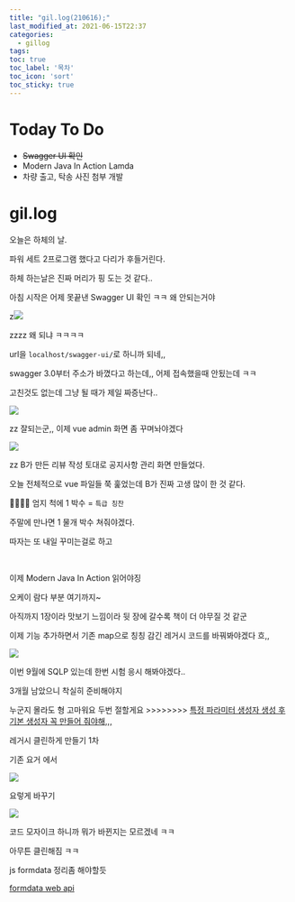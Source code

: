 ```yaml
---
title: "gil.log(210616);"
last_modified_at: 2021-06-15T22:37
categories: 
  - gillog
tags:
toc: true
toc_label: '목차'
toc_icon: 'sort'
toc_sticky: true
---
```

# Today To Do

- ~~Swagger UI 확인~~
- Modern Java In Action Lamda
- 차량 출고, 탁송 사진 첨부 개발

# gil.log

오늘은 하체의 날.

파워 세트 2프로그램 했다고 다리가 후들거린다.

하체 하는날은 진짜 머리가 핑 도는 것 같다..

아침 시작은 어제 못끝낸 Swagger UI 확인 ㅋㅋ 왜 안되는거야




z![](https://images.velog.io/images/gillog/post/b06789bc-5728-4bf0-9069-f3fb4434a95c/image.png)

zzzz 왜 되냐 ㅋㅋㅋㅋ

url을 `localhost/swagger-ui/`로 하니까 되네,,

swagger 3.0부터 주소가 바꼈다고 하는데,, 어제 접속했을때 안됬는데 ㅋㅋ

고친것도 없는데 그냥 될 때가 제일 짜증난다..

![](https://images.velog.io/images/gillog/post/ab496582-ff18-47bc-ad34-d1a9cc2a228a/image.png)


zz 잘되는군,, 이제 vue admin 화면 좀 꾸며놔야겠다


![](https://images.velog.io/images/gillog/post/59e4e179-49aa-481c-afcd-9360e4a17889/image.png)

zz B가 만든 리뷰 작성 토대로 공지사항 관리 화면 만들었다.

오늘 전체적으로 vue 파일들 쭉 훑었는데 B가 진짜 고생 많이 한 것 같다.

👍🏻👏🏻 엄지 척에 1 박수 = `특급 칭찬`

주말에 만나면 1 물개 박수 쳐줘야겠다.

따자는 또 내일 꾸미는걸로 하고

<br>

이제 Modern Java In Action 읽어야징

오케이 람다 부분 여기까지~

아직까지 1장이라 맛보기 느낌이라 뒷 장에 갈수록 책이 더 야무질 것 같군

이제 기능 추가하면서 기존 map으로 칭칭 감긴 레거시 코드를 바꿔봐야겠다 흐,,


![](https://images.velog.io/images/gillog/post/895f2b31-5e11-4a5d-9068-0f85e7421c20/image.png)

이번 9월에 SQLP 있는데 한번 시험 응시 해봐야겠다..

3개월 남았으니 착실히 준비해야지

누군지 몰라도 형 고마워요 두번 절할게요 >>>>>>>> [특정 파라미터 생성자 생성 후 기본 생성자 꼭 만들어 줘야해,,,](https://marobiana.tistory.com/119)



레거시 클린하게 만들기 1차

기존 요거 에서

![](https://images.velog.io/images/gillog/post/ea704425-24c3-435c-ae0e-3cda90818534/image.png)

요렇게 바꾸기

![](https://images.velog.io/images/gillog/post/1174c0b4-3f5d-433c-8c9c-b2ca89bae5ae/image.png)

코드 모자이크 하니까 뭐가 바뀐지는 모르겠네 ㅋㅋ

아무튼 클린해짐 ㅋㅋ


js formdata 정리좀 해야할듯

[formdata web api](https://developer.mozilla.org/ko/docs/Web/API/FormData/values)

